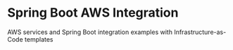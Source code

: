 # Spring Boot AWS Integration

AWS services and Spring Boot integration examples with Infrastructure-as-Code templates
